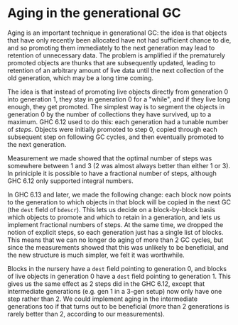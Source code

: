 # Aging in the generational GC


Aging is an important technique in generational GC: the idea is that objects that have only recently been allocated have not had sufficient chance to die, and so promoting them immediately to the next generation may lead to retention of unnecessary data.  The problem is amplified if the prematurely promoted objects are thunks that are subsequently updated, leading to retention of an arbitrary amount of live data until the next collection of the old generation, which may be a long time coming.


The idea is that instead of promoting live objects directly from generation 0 into generation 1, they stay in generation 0 for a "while", and if they live long enough, they get promoted.  The simplest way is to segment the objects in generation 0 by the number of collections they have survived, up to a maximum.  GHC 6.12 used to do this: each generation had a tunable number of *steps*. Objects were initially promoted to step 0, copied through each subsequent step on following GC cycles, and then eventually promoted to the next generation.


Measurement we made showed that the optimal number of steps was somewhere between 1 and 3 (2 was almost always better than either 1 or 3).  In priniciple it is possible to have a fractional number of steps, although GHC 6.12 only supported integral numbers.


In GHC 6.13 and later, we made the following change: each block now points to the generation to which objects in that block will be copied in the next GC (the `dest` field of `bdescr`).  This lets us decide on a block-by-block basis which objects to promote and which to retain in a generation, and lets us implement fractional numbers of steps.  At the same time, we dropped the notion of explicit steps, so each generation just has a single list of blocks.  This means that we can no longer do aging of more than 2 GC cycles, but since the measurements showed that this was unlikely to be beneficial, and the new structure is much simpler, we felt it was worthwhile.


Blocks in the nursery have a `dest` field pointing to generation 0, and blocks of live objects in generation 0 have a `dest` field pointing to generation 1.  This gives us the same effect as 2 steps did in the GHC 6.12, except that intermediate generations (e.g. gen 1 in a 3-gen setup) now only have one step rather than 2.  We could implement aging in the intermediate generations too if that turns out to be beneficial (more than 2 generations is rarely better than 2, according to our measurements).
